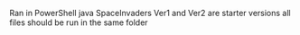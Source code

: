 Ran in PowerShell java SpaceInvaders
Ver1 and Ver2 are starter versions
all files should be run in the same folder
